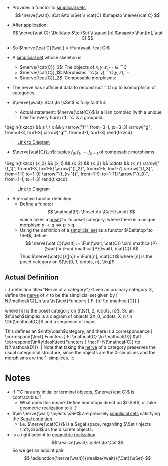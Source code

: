 - Provides a functor to [simplicial sets](simplicial%20set.md)
$$
\nerve{\wait}: \Cat &\to \sSet \\
\cat{C} &\mapsto \nerve{\cat C} 
$$
- After application:
$$
\nerve{\cat C}: \Delta\op &\to \Set \\ \quad
[n] &\mapsto \Fun([n], \cat C)
$$
- So $\nerve{\cat C}(\wait) = \Fun(\wait, \cat C)$
- A [simplicial set](simplicial%20set.md) whose skeleton is
	- $\nerve{\cat{C}}_0$: The objects of $x,y,z,\cdots \in \cat{C}$
	- $\nerve{\cat{C}}_1$: Morphisms $\cat{C}(x, y), \cat{C}(y, z), \cdots$
	- $\nerve{\cat{C}}_2$: Composable morphisms:

- The nerve has sufficient data to reconstruct $\cat{C}$ up to isomorphism of categories.
- $\nerve{\wait}: \Cat \to \sSet$ is fully faithful.
	- Actual statement: $\nerve{\cat{C}}$ is a Kan complex (with a unique filler for every horn) iff $\cat{C}$ is a groupoid.

\begin{tikzcd}
	&& z \\
	\\
	x && y
	\arrow["f"', from=3-1, to=3-3]
	\arrow["g"', from=3-3, to=1-3]
	\arrow["gf", from=3-1, to=1-3]
\end{tikzcd}

> [Link to Diagram](https://q.uiver.app/?q=WzAsMyxbMCwyLCJ4Il0sWzIsMiwieSJdLFsyLDAsInoiXSxbMCwxLCJmIiwyXSxbMSwyLCJnIiwyXSxbMCwyLCJnZiJdXQ==)

- $\nerve{\cat{C}}_n$: tuples $f_0, f_1, \cdots, f_{n-1}$ of composable morphisms 

\begin{tikzcd}
	{x_0} && {x_1} && {x_2} && {x_3} && \cdots && {x_n}
	\arrow["{f_1}", from=1-3, to=1-5]
	\arrow["{f_2}", from=1-5, to=1-7]
	\arrow["{f_3}", from=1-7, to=1-9]
	\arrow["{f_{n-1}}", from=1-9, to=1-11]
	\arrow["{f_0}", from=1-1, to=1-3]
\end{tikzcd}

> [Link to Diagram](https://q.uiver.app/?q=WzAsNixbMiwwLCJ4XzEiXSxbNCwwLCJ4XzIiXSxbNiwwLCJ4XzMiXSxbOCwwLCJcXGNkb3RzIl0sWzEwLDAsInhfbiJdLFswLDAsInhfMCJdLFswLDEsImZfMSJdLFsxLDIsImZfMiJdLFsyLDMsImZfMyJdLFszLDQsImZfe24tMX0iXSxbNSwwLCJmXzAiXV0=)


- Alternative functor definition:
	- Define a functor
$$
\mathcal{P}: \Poset \to \Cat^{\smol}
$$
which takes a [poset](poset) to its poset category, where there is a unique morphism $p\to q \iff p\leq q$.
	- Using the definition of a [simplicial set](simplicial%20set.md) as a functor $\Delta\op \to \Set$, define
$$
\nerve{\cat C}(\wait) := \Fun(\wait, \cat{C}) \circ \mathcal{P}(\wait) = \Fun( \mathcal{P}(\wait), \cat{C})
$$
Thus $\nerve{\cat{C}}([n]) = \Fun([n], \cat{C})$ where $[n]$ is the poset category on $(\ts{0, 1, \cdots, n}, \leq)$. 

## Actual Definition

:::{.definition title="Nerve of a category"}
Given an ordinary category $\mathcal{C}$, define the [nerve](nerve.md) of $\mathcal{C}$ to be the simplicial set given by
\[  
N(\mathcal{C})_n \da \ts{\text{Functors } F: [n] \to \mathcal{C}}
\]

where $[n]$ is the poset category on $\ts{1, 2, \cdots, n}$.
So an $n\dash$simplex is a diagram of objects $X_0, \cdots, X_n \in \Ob(\mathcal{C})$ and a sequence of maps.

This defines an $\infty\dash$category, and there is a correspondence
\[  
\correspond{\text{ Functors } F: \mathcal{C} \to \mathcal{D}}
&\iff
\correspond{\infty\dash\text{Functors } \hat F: N(\mathcal{C}) \to N(\mathcal{D})}
.\]
Note that taking the [nerve](nerve) of a category preserves the usual categorical structure, since the objects are the 0-simplices and the morphisms are the 1-simplices.
:::
# Notes

- If $\cat{C}$ has any initial or terminal objects, $\nerve{\cat C}$ is contractible..?
	- What does this mean? Define homotopy direct on $\sSet$, or take geometric realization to $\Top$..?
- $\im \nerve{\wait} \injects \sSet$ are precisely [simplicial sets](simplicial%20set.md) satisfying the [Segal condition](Segal%20spaces.md)
	- I.e. $\nerve{\cat{C}}$ is a Segal space, regarding $\Set \injects \inftyGrpd$ as the discrete objects.
- Is a right adjoint to [geometric realization](geometric%20realization.md)
$$
\realize{\wait}: \sSet \to \Cat
$$
So we get an adjoint pair
$$
\adjunction{\nerve{\wait}}{\realize{\wait}}{\Cat}{\sSet}
$$

